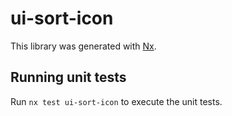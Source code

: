 # ui-sort-icon

This library was generated with [Nx](https://nx.dev).

## Running unit tests

Run `nx test ui-sort-icon` to execute the unit tests.
